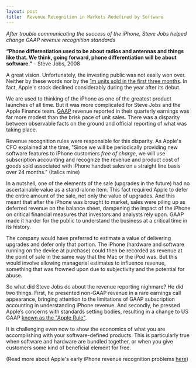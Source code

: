 ```yaml
---
layout: post
title:  Revenue Recognition in Markets Redefined by Software 
---
```


*After trouble communicating the success of the iPhone, Steve Jobs helped change GAAP revenue recognition standards*

<!--excerpt--> 


**“Phone differentiation used to be about radios and antennas and things like that. We think, going forward, phone differentiation will be about software.”** - Steve Jobs, 2008

A great vision.  Unfortunately, the investing public was not easily won over.  Neither by these words nor by the [1m units sold in the first three months](https://www.nytimes.com/2008/07/15/technology/15apple.html).  In fact, Apple's stock declined considerably during the year after its debut. 

We are used to thinking of the iPhone as one of the greatest product launches of all time.  But it was more complicated for Steve Jobs and the Apple Finance team.  [GAAP](https://www.investopedia.com/terms/g/gaap.asp) revenue reported in their quarterly earnings was far more modest than the brisk pace of unit sales.  There was a disparity between observable facts on the ground and official reporting of what was taking place. 

Revenue recognition rules were responsible for this disparity.  As Apple's CFO explained at the time, "Since we will be periodically providing new software features to iPhone customers *free of charge*, we will use subscription accounting and recognize the revenue and product cost of goods sold associated with iPhone handset sales on a straight line basis over 24 months." (Italics mine)

In a nutshell, one of the elements of the sale (upgrades in the future) had no ascertainable value as a stand-alone item.  This fact required Apple to defer the entire amount of the sale, not only the value of upgrades. And this meant that after the iPhone was brought to market,  sales were piling up as deferred revenue on the balance sheet, dampening the impact of the iPhone on critical financial measures that investors and analysts rely upon.  GAAP made it harder for the public to understand the business at a critical time in its history.

The company would have preferred to estimate a value of delivering upgrades and defer only that portion.  The iPhone (hardware and software running on the device at purchase) could then be recorded as revenue at the point of sale in the same way that the Mac or the iPod was.  But this would involve allowing managerial estimates to influence revenue, something that was frowned upon due to subjectivity and the potential for abuse. 

So what did Steve Jobs do about the revenue reporting nighmare?  He did two things.  First, he presented non-GAAP revenue in a rare earnings call appearance, bringing attention to the limitations of GAAP subscription accounting in understanding iPhone revenue.  And secondly, he pressed Apple’s concerns with standards setting bodies, resulting in a change to US GAAP [known as the "Apple Rule"](https://cfo1.wordpress.com/2009/10/14/eitf-issue-09-3-certain-revenue-arrangements-that-include-software-elements-aka-the-apple-rule/).  

It is challenging even now to show the economics of what you are accomplishing with your software-defined products.  This is particularly true when software and hardware are bundled together, or when you give customers some kind of beneficial element for free.  

(Read more about Apple's early iPhone revenue recognition problems [here](https://appleinsider.com/articles/09/10/21/inside_apples_iphone_subscription_accounting_changes))


        